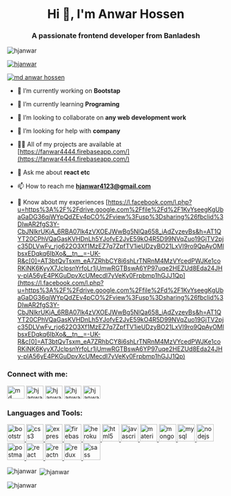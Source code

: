 <h1 align="center">Hi 👋, I'm Anwar Hossen</h1>
<h3 align="center">A passionate frontend developer from Banladesh</h3>

<p align="left"> <img src="https://komarev.com/ghpvc/?username=hjanwar&label=Profile%20views&color=0e75b6&style=flat" alt="hjanwar" /> </p>

<p align="left"> <a href="https://github.com/ryo-ma/github-profile-trophy"><img src="https://github-profile-trophy.vercel.app/?username=hjanwar" alt="hjanwar" /></a> </p>

<p align="left"> <a href="https://twitter.com/md anwar hossen" target="blank"><img src="https://img.shields.io/twitter/follow/md anwar hossen?logo=twitter&style=for-the-badge" alt="md anwar hossen" /></a> </p>

- 🔭 I’m currently working on **Bootstap**

- 🌱 I’m currently learning **Programing**

- 👯 I’m looking to collaborate on **any web development work**

- 🤝 I’m looking for help with **company**

- 👨‍💻 All of my projects are available at [https://fanwar4444.firebaseapp.com/](https://fanwar4444.firebaseapp.com/)

- 💬 Ask me about **react etc**

- 📫 How to reach me **hjanwar4123@gmail.com**

- 📄 Know about my experiences [https://l.facebook.com/l.php?u=https%3A%2F%2Fdrive.google.com%2Ffile%2Fd%2F1KvYseegKgUbaGaDG36qjWYpQdZEv4pCO%2Fview%3Fusp%3Dsharing%26fbclid%3DIwAR2fgS3Y-CbJNlkrUKjA_6RBA07lk4zVXOEJWwBg5NlQa658_iAdZvzevBs&h=AT1QYT20CPhVQaGasKVHDnLh5YJofvE2JvE59kO4R5D99NVqZuo19GjTV2pjc35DLVwFv_rjo622O3Xf1MzEZ7q7ZpfTV1ieUDzyBO21LxVI9ro9QpAyOMlbsxEDqkq6IbXo&__tn__=-UK-R&c[0]=AT3btQvTsxm_eA7ZRhbCY8i6shLrTNRnM4MzVYcedPWJKe1coRKiNK6KyyX7JclpsnYrfoLr1jUmwRGTBswA6YP97uqe2HEZUd8Eda24JHy-plA56yE4PKGuDpvXcUMecdI7yVeKy0Frpbmp1hGJJ1Qp](https://l.facebook.com/l.php?u=https%3A%2F%2Fdrive.google.com%2Ffile%2Fd%2F1KvYseegKgUbaGaDG36qjWYpQdZEv4pCO%2Fview%3Fusp%3Dsharing%26fbclid%3DIwAR2fgS3Y-CbJNlkrUKjA_6RBA07lk4zVXOEJWwBg5NlQa658_iAdZvzevBs&h=AT1QYT20CPhVQaGasKVHDnLh5YJofvE2JvE59kO4R5D99NVqZuo19GjTV2pjc35DLVwFv_rjo622O3Xf1MzEZ7q7ZpfTV1ieUDzyBO21LxVI9ro9QpAyOMlbsxEDqkq6IbXo&__tn__=-UK-R&c[0]=AT3btQvTsxm_eA7ZRhbCY8i6shLrTNRnM4MzVYcedPWJKe1coRKiNK6KyyX7JclpsnYrfoLr1jUmwRGTBswA6YP97uqe2HEZUd8Eda24JHy-plA56yE4PKGuDpvXcUMecdI7yVeKy0Frpbmp1hGJJ1Qp)

<h3 align="left">Connect with me:</h3>
<p align="left">
<a href="https://twitter.com/md anwar hossen" target="blank"><img align="center" src="https://cdn.jsdelivr.net/npm/simple-icons@3.0.1/icons/twitter.svg" alt="md anwar hossen" height="30" width="40" /></a>
<a href="https://linkedin.com/in/hj anwar" target="blank"><img align="center" src="https://cdn.jsdelivr.net/npm/simple-icons@3.0.1/icons/linkedin.svg" alt="hj anwar" height="30" width="40" /></a>
<a href="https://fb.com/hj anwar" target="blank"><img align="center" src="https://cdn.jsdelivr.net/npm/simple-icons@3.0.1/icons/facebook.svg" alt="hj anwar" height="30" width="40" /></a>
<a href="https://instagram.com/hj anwar" target="blank"><img align="center" src="https://cdn.jsdelivr.net/npm/simple-icons@3.0.1/icons/instagram.svg" alt="hj anwar" height="30" width="40" /></a>
<a href="https://www.hackerrank.com/hj anwar" target="blank"><img align="center" src="https://cdn.jsdelivr.net/npm/simple-icons@3.0.1/icons/hackerrank.svg" alt="hj anwar" height="30" width="40" /></a>
</p>

<h3 align="left">Languages and Tools:</h3>
<p align="left"> <a href="https://getbootstrap.com" target="_blank"> <img src="https://devicons.github.io/devicon/devicon.git/icons/bootstrap/bootstrap-plain.svg" alt="bootstrap" width="40" height="40"/> </a> <a href="https://www.w3schools.com/css/" target="_blank"> <img src="https://devicons.github.io/devicon/devicon.git/icons/css3/css3-original-wordmark.svg" alt="css3" width="40" height="40"/> </a> <a href="https://expressjs.com" target="_blank"> <img src="https://devicons.github.io/devicon/devicon.git/icons/express/express-original-wordmark.svg" alt="express" width="40" height="40"/> </a> <a href="https://firebase.google.com/" target="_blank"> <img src="https://www.vectorlogo.zone/logos/firebase/firebase-icon.svg" alt="firebase" width="40" height="40"/> </a> <a href="https://heroku.com" target="_blank"> <img src="https://www.vectorlogo.zone/logos/heroku/heroku-icon.svg" alt="heroku" width="40" height="40"/> </a> <a href="https://www.w3.org/html/" target="_blank"> <img src="https://devicons.github.io/devicon/devicon.git/icons/html5/html5-original-wordmark.svg" alt="html5" width="40" height="40"/> </a> <a href="https://developer.mozilla.org/en-US/docs/Web/JavaScript" target="_blank"> <img src="https://devicons.github.io/devicon/devicon.git/icons/javascript/javascript-original.svg" alt="javascript" width="40" height="40"/> </a> <a href="https://materializecss.com/" target="_blank"> <img src="https://raw.githubusercontent.com/prplx/svg-logos/5585531d45d294869c4eaab4d7cf2e9c167710a9/svg/materialize.svg" alt="materialize" width="40" height="40"/> </a> <a href="https://www.mongodb.com/" target="_blank"> <img src="https://devicons.github.io/devicon/devicon.git/icons/mongodb/mongodb-original-wordmark.svg" alt="mongodb" width="40" height="40"/> </a> <a href="https://www.mysql.com/" target="_blank"> <img src="https://devicons.github.io/devicon/devicon.git/icons/mysql/mysql-original-wordmark.svg" alt="mysql" width="40" height="40"/> </a> <a href="https://nodejs.org" target="_blank"> <img src="https://devicons.github.io/devicon/devicon.git/icons/nodejs/nodejs-original-wordmark.svg" alt="nodejs" width="40" height="40"/> </a> <a href="https://postman.com" target="_blank"> <img src="https://www.vectorlogo.zone/logos/getpostman/getpostman-icon.svg" alt="postman" width="40" height="40"/> </a> <a href="https://reactjs.org/" target="_blank"> <img src="https://devicons.github.io/devicon/devicon.git/icons/react/react-original-wordmark.svg" alt="react" width="40" height="40"/> </a> <a href="https://reactnative.dev/" target="_blank"> <img src="https://reactnative.dev/img/header_logo.svg" alt="reactnative" width="40" height="40"/> </a> <a href="https://redux.js.org" target="_blank"> <img src="https://devicons.github.io/devicon/devicon.git/icons/redux/redux-original.svg" alt="redux" width="40" height="40"/> </a> <a href="https://sass-lang.com" target="_blank"> <img src="https://devicons.github.io/devicon/devicon.git/icons/sass/sass-original.svg" alt="sass" width="40" height="40"/> </a> </p>

<p><img align="left" src="https://github-readme-stats.vercel.app/api/top-langs?username=hjanwar&show_icons=true&locale=en&layout=compact" alt="hjanwar" /></p>

<p>&nbsp;<img align="center" src="https://github-readme-stats.vercel.app/api?username=hjanwar&show_icons=true&locale=en" alt="hjanwar" /></p>

<p><img align="center" src="https://github-readme-streak-stats.herokuapp.com/?user=hjanwar&" alt="hjanwar" /></p>
